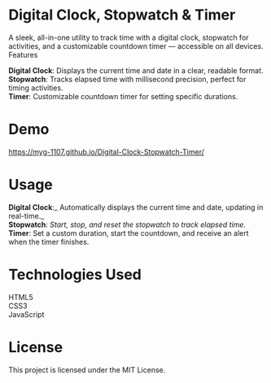# Digital Clock, Stopwatch & Timer
A sleek, all-in-one utility to track time with a digital clock, stopwatch for activities, and a customizable countdown timer — accessible on all devices.
Features

**Digital Clock**: Displays the current time and date in a clear, readable format.<Br>
**Stopwatch**: Tracks elapsed time with millisecond precision, perfect for timing activities.<br>
**Timer**: Customizable countdown timer for setting specific durations.

# Demo
https://myg-1107.github.io/Digital-Clock-Stopwatch-Timer/

# Usage

**Digital Clock**:_ Automatically displays the current time and date, updating in real-time._<br>
**Stopwatch**: _Start, stop, and reset the stopwatch to track elapsed time._<br>
**Timer**: Set a custom duration, start the countdown, and receive an alert when the timer finishes.

# Technologies Used

HTML5 <br>
CSS3<Br>
JavaScript

# License
This project is licensed under the MIT License.
